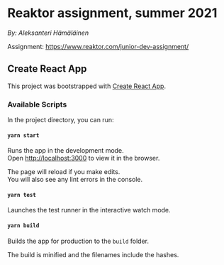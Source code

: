 # Reaktor assignment, summer 2021

*By: Aleksanteri Hämäläinen*

Assignment: https://www.reaktor.com/junior-dev-assignment/

## Create React App

This project was bootstrapped with [Create React App](https://github.com/facebook/create-react-app).

### Available Scripts

In the project directory, you can run:

#### `yarn start`

Runs the app in the development mode.\
Open [http://localhost:3000](http://localhost:3000) to view it in the browser.

The page will reload if you make edits.\
You will also see any lint errors in the console.

#### `yarn test`

Launches the test runner in the interactive watch mode.

#### `yarn build`

Builds the app for production to the `build` folder.

The build is minified and the filenames include the hashes.